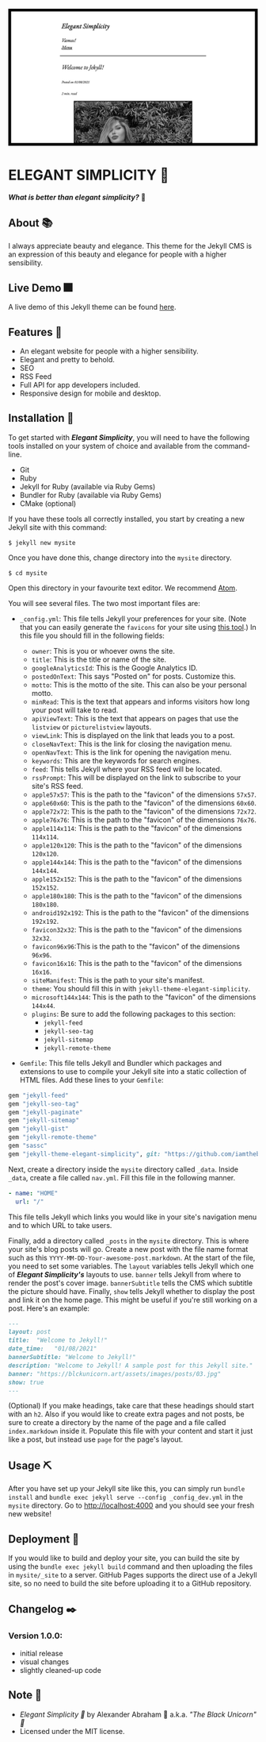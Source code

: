 <p align="center">
 <img src="assets/banner/banner.png"/>
</p>

# ELEGANT SIMPLICITY :high_heel:

***What is better than elegant simplicity?*** :high_heel:

## About :books:

I always appreciate beauty and elegance.
This theme for the Jekyll CMS is an expression of this beauty and elegance
for people with a higher sensibility.

## Live Demo :fireworks:

A live demo of this Jekyll theme can be found [here](https://blckunicorn.art/elegant-simplicity).

## Features :test_tube:

- An elegant website for people with a higher sensibility.
- Elegant and pretty to behold.
- SEO
- RSS Feed
- Full API for app developers included.
- Responsive design for mobile and desktop.

## Installation :hammer:

To get started with ***Elegant Simplicity***, you will need to have the following tools installed on your system of choice and available from the command-line.

- Git
- Ruby
- Jekyll for Ruby (available via Ruby Gems)
- Bundler for Ruby (available via Ruby Gems)
- CMake (optional)

If you have these tools all correctly installed, you start by creating a new Jekyll site with this command:

```
$ jekyll new mysite
```

Once you have done this, change directory into the `mysite` directory.

```
$ cd mysite
```

Open this directory in your favourite text editor. We recommend [Atom](https://atom.io).

You will see several files. The two most important files are:

- `_config.yml`: This file tells Jekyll your preferences for your site. (Note that you can easily generate the `favicons` for your site using [this tool](https://www.favicon-generator.org/).) In this file you should fill in the following fields:
  - `owner`: This is you or whoever owns the site.
  - `title`: This is the title or name of the site.
  - `googleAnalyticsId`: This is the Google Analytics ID.
  - `postedOnText`: This says "Posted on" for posts. Customize this.
  - `motto`: This is the motto of the site. This can also be your personal motto.
  - `minRead`: This is the text that appears and informs visitors how long your post will take to read.
  - `apiViewText`: This is the text that appears on pages that use the `listview` or `picturelistview` layouts.
  - `viewLink`: This is displayed on the link that leads you to a post.
  - `closeNavText`: This is the link for closing the navigation menu.
  - `openNavText`: This is the link for opening the navigation menu.
  - `keywords`: This are the keywords for search engines.
  - `feed`: This tells Jekyll where your RSS feed will be located.
  - `rssPrompt`: This will be displayed on the link to subscribe to your site's RSS feed.
  - `apple57x57`: This is the path to the "favicon" of the dimensions `57x57`.
  - `apple60x60`: This is the path to the "favicon" of the dimensions `60x60`.
  - `apple72x72`: This is the path to the "favicon" of the dimensions `72x72`.
  - `apple76x76`: This is the path to the "favicon" of the dimensions `76x76`.
  - `apple114x114`: This is the path to the "favicon" of the dimensions `114x114`.
  - `apple120x120`: This is the path to the "favicon" of the dimensions `120x120`.
  - `apple144x144`: This is the path to the "favicon" of the dimensions `144x144`.
  - `apple152x152`: This is the path to the "favicon" of the dimensions `152x152`.
  - `apple180x180`: This is the path to the "favicon" of the dimensions `180x180`.
  - `android192x192`: This is the path to the "favicon" of the dimensions `192x192`.
  - `favicon32x32`: This is the path to the "favicon" of the dimensions `32x32`.
  - `favicon96x96`:This is the path to the "favicon" of the dimensions `96x96`.
  - `favicon16x16`: This is the path to the "favicon" of the dimensions `16x16`.
  - `siteManifest`: This is the path to your site's manifest.
  - `theme`: You should fill this in with `jekyll-theme-elegant-simplicity`.
  - `microsoft144x144`: This is the path to the "favicon" of the dimensions `144x44`.
  - `plugins`: Be sure to add the following packages to this section:
    - `jekyll-feed`
    - `jekyll-seo-tag`
    - `jekyll-sitemap`
    - `jekyll-remote-theme`

- `Gemfile`: This file tells Jekyll and Bundler which packages and extensions to use to compile your Jekyll site into a static collection of HTML files. Add these lines to your `Gemfile`:

```Ruby
gem "jekyll-feed"
gem "jekyll-seo-tag"
gem "jekyll-paginate"
gem "jekyll-sitemap"
gem "jekyll-gist"
gem "jekyll-remote-theme"
gem "sassc"
gem "jekyll-theme-elegant-simplicity", git: "https://github.com/iamtheblackunicorn/elegant-simplicity", branch: "main"
```

Next, create a directory inside the `mysite` directory called `_data`. Inside `_data`, create a file called `nav.yml`. Fill this file in the following manner.

```YAML
- name: "HOME"
  url: "/"
```

This file tells Jekyll which links you would like in your site's navigation menu and to which URL to take users.

Finally, add a directory called `_posts` in the `mysite` directory. This is where your site's blog posts will go. Create a new post with the file name format such as this `YYYY-MM-DD-Your-awesome-post.markdown`. At the start of the file, you need to set some variables. The `layout` variables tells Jekyll which one of ***Elegant Simplicity's*** layouts to use. `banner` tells Jekyll from where to render the post's cover image. `bannerSubtitle` tells the CMS which subtitle the picture should have. Finally, `show` tells Jekyll whether to display the post and link it on the home page. This might be useful if you're still working on a post. Here's an example:

```Markdown
---
layout: post
title:  "Welcome to Jekyll!"
date_time:   "01/08/2021"
bannerSubtitle: "Welcome to Jekyll!"
description: "Welcome to Jekyll! A sample post for this Jekyll site."
banner: "https://blckunicorn.art/assets/images/posts/03.jpg"
show: true
---
```

(Optional) If you make headings, take care that these headings should start with an `h2`. Also if you would like to create extra pages and not posts, be sure to create a directory by the name of the page and a file called `index.markdown` inside it. Populate this file with your content and start it just like a post, but instead use `page` for the page's layout.

## Usage :pick:

After you have set up your Jekyll site like this, you can simply run `bundle install` and `bundle exec jekyll serve --config _config_dev.yml` in the `mysite` directory. Go to [http://localhost:4000](http://localhost:4000) and you should see your fresh new website!

## Deployment :flight_departure:

If you would like to build and deploy your site, you can build the site by using the `bundle exec jekyll build` command and then uploading the files in `mysite/_site` to a server. GitHub Pages supports the direct use of a Jekyll site, so no need to build the site before uploading it to a GitHub repository.

## Changelog :black_nib:

### Version 1.0.0:

- initial release
- visual changes
- slightly cleaned-up code

## Note :scroll:

- *Elegant Simplicity :high_heel:* by Alexander Abraham :black_heart: a.k.a. *"The Black Unicorn" :unicorn:*
- Licensed under the MIT license.
